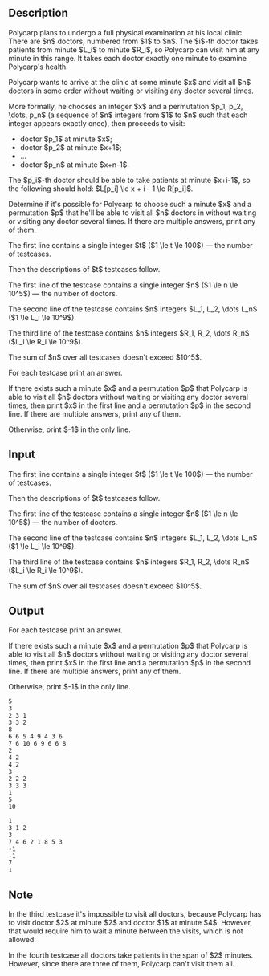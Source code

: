 ## Description

<div><p>Polycarp plans to undergo a full physical examination at his local clinic. There are $n$ doctors, numbered from $1$ to $n$. The $i$-th doctor takes patients from minute $L_i$ to minute $R_i$, so Polycarp can visit him at any minute in this range. It takes each doctor exactly one minute to examine Polycarp's health.</p><p>Polycarp wants to arrive at the clinic at some minute $x$ and visit all $n$ doctors in some order <span class="tex-font-style-bf">without waiting or visiting any doctor several times</span>.</p><p>More formally, he chooses an integer $x$ and a permutation $p_1, p_2, \dots, p_n$ (a sequence of $n$ integers from $1$ to $n$ such that each integer appears exactly once), then proceeds to visit: </p><ul> <li> doctor $p_1$ at minute $x$; </li><li> doctor $p_2$ at minute $x+1$; </li><li> ... </li><li> doctor $p_n$ at minute $x+n-1$. </li></ul><p>The $p_i$-th doctor should be able to take patients at minute $x+i-1$, so the following should hold: $L[p_i] \le x + i - 1 \le R[p_i]$.</p><p>Determine if it's possible for Polycarp to choose such a minute $x$ and a permutation $p$ that he'll be able to visit all $n$ doctors in without waiting or visiting any doctor several times. If there are multiple answers, print any of them.</p></div><div class="input-specification"><p>The first line contains a single integer $t$ ($1 \le t \le 100$)&nbsp;— the number of testcases.</p><p>Then the descriptions of $t$ testcases follow.</p><p>The first line of the testcase contains a single integer $n$ ($1 \le n \le 10^5$)&nbsp;— the number of doctors.</p><p>The second line of the testcase contains $n$ integers $L_1, L_2, \dots L_n$ ($1 \le L_i \le 10^9$).</p><p>The third line of the testcase contains $n$ integers $R_1, R_2, \dots R_n$ ($L_i \le R_i \le 10^9$).</p><p>The sum of $n$ over all testcases doesn't exceed $10^5$.</p></div><div class="output-specification"><p>For each testcase print an answer.</p><p>If there exists such a minute $x$ and a permutation $p$ that Polycarp is able to visit all $n$ doctors without waiting or visiting any doctor several times, then print $x$ in the first line and a permutation $p$ in the second line. If there are multiple answers, print any of them.</p><p>Otherwise, print $-1$ in the only line.</p></div>

## Input

<p>The first line contains a single integer $t$ ($1 \le t \le 100$)&nbsp;— the number of testcases.</p><p>Then the descriptions of $t$ testcases follow.</p><p>The first line of the testcase contains a single integer $n$ ($1 \le n \le 10^5$)&nbsp;— the number of doctors.</p><p>The second line of the testcase contains $n$ integers $L_1, L_2, \dots L_n$ ($1 \le L_i \le 10^9$).</p><p>The third line of the testcase contains $n$ integers $R_1, R_2, \dots R_n$ ($L_i \le R_i \le 10^9$).</p><p>The sum of $n$ over all testcases doesn't exceed $10^5$.</p>

## Output

<p>For each testcase print an answer.</p><p>If there exists such a minute $x$ and a permutation $p$ that Polycarp is able to visit all $n$ doctors without waiting or visiting any doctor several times, then print $x$ in the first line and a permutation $p$ in the second line. If there are multiple answers, print any of them.</p><p>Otherwise, print $-1$ in the only line.</p>





```input1
5
3
2 3 1
3 3 2
8
6 6 5 4 9 4 3 6
7 6 10 6 9 6 6 8
2
4 2
4 2
3
2 2 2
3 3 3
1
5
10
```




```output1
1
3 1 2 
3
7 4 6 2 1 8 5 3 
-1
-1
7
1
```



## Note

<p>In the third testcase it's impossible to visit all doctors, because Polycarp has to visit doctor $2$ at minute $2$ and doctor $1$ at minute $4$. However, that would require him to wait a minute between the visits, which is not allowed.</p><p>In the fourth testcase all doctors take patients in the span of $2$ minutes. However, since there are three of them, Polycarp can't visit them all.</p>
